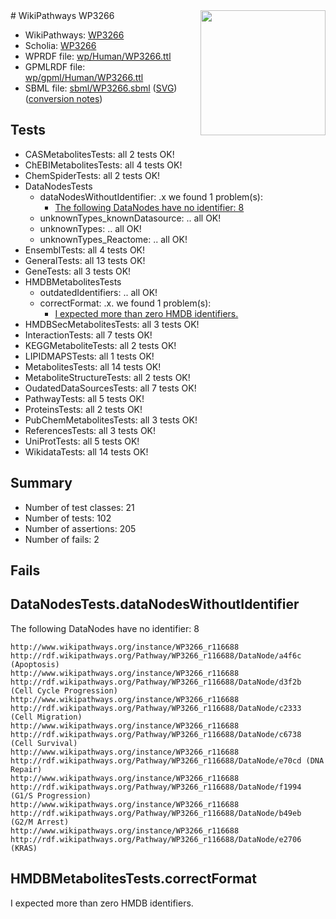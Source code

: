 <img style="float: right; width: 200px" src="../logo.png" />
# WikiPathways WP3266

* WikiPathways: [WP3266](https://identifiers.org/wikipathways:WP3266)
* Scholia: [WP3266](https://scholia.toolforge.org/wikipathways/WP3266)
* WPRDF file: [wp/Human/WP3266.ttl](../wp/Human/WP3266.ttl)
* GPMLRDF file: [wp/gpml/Human/WP3266.ttl](../wp/gpml/Human/WP3266.ttl)
* SBML file: [sbml/WP3266.sbml](../sbml/WP3266.sbml) ([SVG](../sbml/WP3266.svg)) ([conversion notes](../sbml/WP3266.txt))

## Tests
* CASMetabolitesTests: all 2 tests OK!
* ChEBIMetabolitesTests: all 4 tests OK!
* ChemSpiderTests: all 2 tests OK!
* DataNodesTests
    * dataNodesWithoutIdentifier: .x we found 1 problem(s):
        * [The following DataNodes have no identifier: 8](#d2d32fa7)
    * unknownTypes_knownDatasource: .. all OK!
    * unknownTypes: .. all OK!
    * unknownTypes_Reactome: .. all OK!
* EnsemblTests: all 4 tests OK!
* GeneralTests: all 13 tests OK!
* GeneTests: all 3 tests OK!
* HMDBMetabolitesTests
    * outdatedIdentifiers: .. all OK!
    * correctFormat: .x. we found 1 problem(s):
        * [I expected more than zero HMDB identifiers.](#ad154c1e)
* HMDBSecMetabolitesTests: all 3 tests OK!
* InteractionTests: all 7 tests OK!
* KEGGMetaboliteTests: all 2 tests OK!
* LIPIDMAPSTests: all 1 tests OK!
* MetabolitesTests: all 14 tests OK!
* MetaboliteStructureTests: all 2 tests OK!
* OudatedDataSourcesTests: all 7 tests OK!
* PathwayTests: all 5 tests OK!
* ProteinsTests: all 2 tests OK!
* PubChemMetabolitesTests: all 3 tests OK!
* ReferencesTests: all 3 tests OK!
* UniProtTests: all 5 tests OK!
* WikidataTests: all 14 tests OK!


## Summary

* Number of test classes: 21
* Number of tests: 102
* Number of assertions: 205
* Number of fails: 2

## Fails

<a name="d2d32fa7" />

## DataNodesTests.dataNodesWithoutIdentifier

The following DataNodes have no identifier: 8
```
http://www.wikipathways.org/instance/WP3266_r116688 http://rdf.wikipathways.org/Pathway/WP3266_r116688/DataNode/a4f6c (Apoptosis)
http://www.wikipathways.org/instance/WP3266_r116688 http://rdf.wikipathways.org/Pathway/WP3266_r116688/DataNode/d3f2b (Cell Cycle Progression)
http://www.wikipathways.org/instance/WP3266_r116688 http://rdf.wikipathways.org/Pathway/WP3266_r116688/DataNode/c2333 (Cell Migration)
http://www.wikipathways.org/instance/WP3266_r116688 http://rdf.wikipathways.org/Pathway/WP3266_r116688/DataNode/c6738 (Cell Survival)
http://www.wikipathways.org/instance/WP3266_r116688 http://rdf.wikipathways.org/Pathway/WP3266_r116688/DataNode/e70cd (DNA Repair)
http://www.wikipathways.org/instance/WP3266_r116688 http://rdf.wikipathways.org/Pathway/WP3266_r116688/DataNode/f1994 (G1/S Progression)
http://www.wikipathways.org/instance/WP3266_r116688 http://rdf.wikipathways.org/Pathway/WP3266_r116688/DataNode/b49eb (G2/M Arrest)
http://www.wikipathways.org/instance/WP3266_r116688 http://rdf.wikipathways.org/Pathway/WP3266_r116688/DataNode/e2706 (KRAS)
```

<a name="ad154c1e" />

## HMDBMetabolitesTests.correctFormat

I expected more than zero HMDB identifiers.

